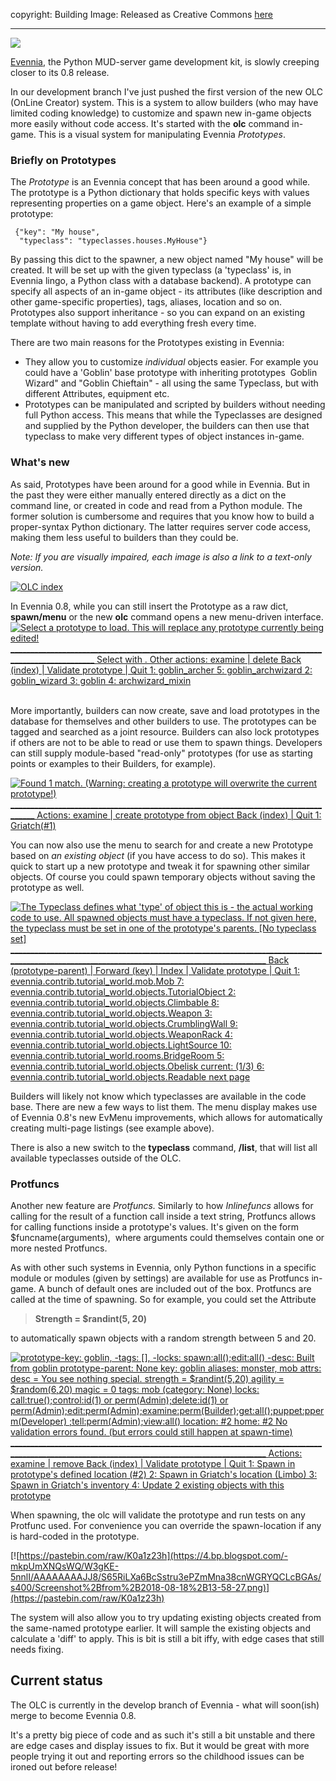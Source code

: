 copyright: Building Image: Released as Creative Commons [here](https://en.wikipedia.org/wiki/File:Industrial_Trust_Building_Providence_RI.jpg)

---

[![](https://4.bp.blogspot.com/-h2OiulcCLIY/W3gLw-UzGgI/AAAAAAAAJKI/bS_gTmOcQoAgaGmCOnx-b4x60zTr1pVCgCLcBGAs/s200/773px-Industrial_Trust_Building_Providence_RI.jpg)](https://4.bp.blogspot.com/-h2OiulcCLIY/W3gLw-UzGgI/AAAAAAAAJKI/bS_gTmOcQoAgaGmCOnx-b4x60zTr1pVCgCLcBGAs/s1600/773px-Industrial_Trust_Building_Providence_RI.jpg)

  
[Evennia](http://www.evennia.com/), the Python MUD-server game development kit, is slowly creeping closer to its 0.8 release.  
  
In our development branch I've just pushed the first version of the new OLC (OnLine Creator) system. This is a system to allow builders (who may have limited coding knowledge) to customize and spawn new in-game objects more easily without code access. It's started with the **olc** command in-game. This is a visual system for manipulating Evennia _Prototypes_.  
  
  

### Briefly on Prototypes

The _Prototype_ is an Evennia concept that has been around a good while. The prototype is a Python dictionary that holds specific keys with values representing properties on a game object. Here's an example of a simple prototype:  
  
```
 {"key": "My house", 
  "typeclass": "typeclasses.houses.MyHouse"}
```
  
By passing this dict to the spawner, a new object named "My house" will be created. It will be set up with the given typeclass (a 'typeclass' is, in Evennia lingo, a Python class with a database backend). A prototype can specify all aspects of an in-game object - its attributes (like description and other game-specific properties), tags, aliases, location and so on. Prototypes also support inheritance - so you can expand on an existing template without having to add everything fresh every time.  
  
There are two main reasons for the Prototypes existing in Evennia:   

-   They allow you to customize _individual_ objects easier. For example you could have a 'Goblin' base prototype with inheriting prototypes  Goblin Wizard" and "Goblin Chieftain" - all using the same Typeclass, but with different Attributes, equipment etc. 
-   Prototypes can be manipulated and scripted by builders without needing full Python access. This means that while the Typeclasses are designed and supplied by the Python developer, the builders can then use that typeclass to make very different types of object instances in-game.

### What's new

As said, Prototypes have been around for a good while in Evennia. But in the past they were either manually entered directly as a dict on the command line, or created in code and read from a Python module. The former solution is cumbersome and requires that you know how to build a proper-syntax Python dictionary. The latter requires server code access, making them less useful to builders than they could be.  
  
_Note: If you are visually impaired, each image is also a link to a text-only version._  
  

[![OLC index](https://2.bp.blogspot.com/-ht9SIPcUxfc/W3f0xcl2HdI/AAAAAAAAJIk/VSk4VaBMhTc3J8ZaTnar9X2Rws-LOMiqACLcBGAs/s400/Screenshot%2Bfrom%2B2018-08-18%2B12-26-12.png "OLC index 1")](https://pastebin.com/raw/3YNtAdvz)

  
In Evennia 0.8, while you can still insert the Prototype as a raw dict, **spawn/menu** or the new **olc** command opens a new menu-driven interface.  
[![Select a prototype to load. This will replace any prototype currently being edited! ___________________________________________________________________________________________________  Select with <num>. Other actions: examine <num> | delete <num> Back (index) | Validate prototype | Quit   1: goblin_archer      5: goblin_archwizard                2: goblin_wizard                                          3: goblin                                                 4: archwizard_mixin            ](https://3.bp.blogspot.com/-tdauL-B6j1E/W3f01ltKlzI/AAAAAAAAJIs/Q5-cIY6AcGU_IXXasdzPWec7cxN061WrwCLcBGAs/s400/Screenshot%2Bfrom%2B2018-08-18%2B12-27-37.png "Prototype loading")](https://pastebin.com/raw/4UbUNGmG)

   
More importantly, builders can now create, save and load prototypes in the database for themselves and other builders to use. The prototypes can be tagged and searched as a joint resource. Builders can also lock prototypes if others are not to be able to read or use them to spawn things. Developers can still supply module-based "read-only" prototypes (for use as starting points or examples to their Builders, for example).  
  

[![Found 1 match.   (Warning: creating a prototype will overwrite the current prototype!) ____________________________________________________________________________________  Actions: examine <num> | create prototype from object <num> Back (index) | Quit   1: Griatch(#1)](https://2.bp.blogspot.com/-XFm3KqhLBwE/W3f93upyVLI/AAAAAAAAJJA/eZDWGPHM93MWvt2T5W8Ytr4cHstGg8iXACLcBGAs/s400/Screenshot%2Bfrom%2B2018-08-18%2B13-04-48.png "Load prototype from object")](https://pastebin.com/raw/dUGiSLDL)

  
You can now also use the menu to search for and create a new Prototype based on _an existing object_ (if you have access to do so). This makes it quick to start up a new prototype and tweak it for spawning other similar objects. Of course you could spawn temporary objects without saving the prototype as well.  
  

[![The Typeclass defines what 'type' of object this is - the actual working code to use.  All spawned objects must have a typeclass. If not given here, the typeclass must be set in one of the prototype's parents.  [No typeclass set] ______________________________________________________________________________________________________________________________________________  Back (prototype-parent) | Forward (key) | Index | Validate prototype | Quit   1: evennia.contrib.tutorial_world.mob.Mob                 7: evennia.contrib.tutorial_world.objects.TutorialObject    2: evennia.contrib.tutorial_world.objects.Climbable       8: evennia.contrib.tutorial_world.objects.Weapon            3: evennia.contrib.tutorial_world.objects.CrumblingWall   9: evennia.contrib.tutorial_world.objects.WeaponRack        4: evennia.contrib.tutorial_world.objects.LightSource     10: evennia.contrib.tutorial_world.rooms.BridgeRoom         5: evennia.contrib.tutorial_world.objects.Obelisk         current: (1/3)                                              6: evennia.contrib.tutorial_world.objects.Readable        next page ](https://1.bp.blogspot.com/-DYcYStEWXKk/W3f_-bnH4vI/AAAAAAAAJJY/iv4-GN8NTpUCpBvyXBwMUABG8TTPJYN9ACLcBGAs/s400/Screenshot%2Bfrom%2B2018-08-18%2B13-15-44.png "Typeclass selection, miltipage")](https://pastebin.com/raw/VspKN3xf)

  
Builders will likely not know which typeclasses are available in the code base. There are new a few ways to list them. The menu display makes use of Evennia 0.8's new EvMenu improvements, which allows for automatically creating multi-page listings (see example above).  
  
There is also a new switch to the **typeclass** command, **/list**, that will list all available typeclasses outside of the OLC.  

### Protfuncs

Another new feature are _Protfuncs._ Similarly to how _Inlinefuncs_ allows for calling for the result of a function call inside a text string, Protfuncs allows for calling functions inside a prototype's values. It's given on the form $funcname(arguments),  where arguments could themselves contain one or more nested Protfuncs.  
  
As with other such systems in Evennia, only Python functions in a specific module or modules (given by settings) are available for use as Protfuncs in-game. A bunch of default ones are included out of the box. Protfuncs are called at the time of spawning. So for example, you could set the Attribute   

> **Strength = $randint(5, 20)** 

to automatically spawn objects with a random strength between 5 and 20.  
  

[![prototype-key: goblin, -tags: [], -locks: spawn:all();edit:all() -desc: Built from goblin prototype-parent: None      key: goblin aliases: monster, mob attrs:  desc = You see nothing special.  strength = $randint(5,20)  agility = $random(6,20)  magic = 0 tags:  mob (category: None) locks:  call:true();control:id(1) or perm(Admin);delete:id(1) or perm(Admin);edit:perm(Admin);examine:perm(Builder);get:all();puppet:pperm(Developer) ;tell:perm(Admin);view:all() location: #2 home: #2   No validation errors found. (but errors could still happen at spawn-time) ______________________________________________________________________________________________________________________________________________  Actions: examine <num> | remove <num> Back (index) | Validate prototype | Quit   1: Spawn in prototype's defined location (#2)       2: Spawn in Griatch's location (Limbo)              3: Spawn in Griatch's inventory                     4: Update 2 existing objects with this prototype](https://1.bp.blogspot.com/-qHeRpEQTEzU/W3gFpJ9ge5I/AAAAAAAAJJw/-PVcelDk2CsIW1nJwWvMjazcJ9LyKx5pgCLcBGAs/s400/Screenshot%2Bfrom%2B2018-08-18%2B13-40-04.png "Spawning screen")](https://pastebin.com/raw/3VLMEPFd)

  
When spawning, the olc will validate the prototype and run tests on any Protfunc used. For convenience you can override the spawn-location if any is hard-coded in the prototype.  
  

[![https://pastebin.com/raw/K0a1z23h](https://4.bp.blogspot.com/-mkpUmXNQsWQ/W3gKE-5nnlI/AAAAAAAAJJ8/S65RiLXa6BcSstru3ePZmMna38cnWGRYQCLcBGAs/s400/Screenshot%2Bfrom%2B2018-08-18%2B13-58-27.png)](https://pastebin.com/raw/K0a1z23h)

  
The system will also allow you to try updating existing objects created from the same-named prototype earlier. It will sample the existing objects and calculate a 'diff' to apply. This is bit is still a bit iffy, with edge cases that still needs fixing.  

## Current status

The OLC is currently in the develop branch of Evennia - what will soon(ish) merge to become Evennia 0.8.  
  
It's a pretty big piece of code and as such it's still a bit unstable and there are edge cases and display issues to fix. But it would be great with more people trying it out and reporting errors so the childhood issues can be ironed out before release!